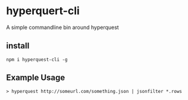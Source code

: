 hyperquert-cli
==============

 A simple commandline bin around hyperquest

install
-------

    npm i hyperquest-cli -g

Example Usage
-------------

    > hyperquest http://someurl.com/something.json | jsonfilter *.rows

